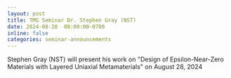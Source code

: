 ```yaml
---
layout: post
title: TMG Seminar Dr. Stephen Gray (NST) 
date: 2024-08-28  08:00:00-0700
inline: false
categories: seminar-announcements
---
```


Stephen Gray (NST)  will present his work on "Design of Epsilon-Near-Zero Materials with Layered Uniaxial Metamaterials" on August 28, 2024  


